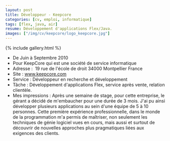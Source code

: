 ```yaml
---
layout: post
title: Développeur - Keepcore
categories: [cv, emploi, informatique]
tags: [flex, java, air]
resume: Développement d'applications Flex/Java.
images: ["/img/cv/keepcore/logo_keepcore.jpg"]
---
```

{% include gallery.html %}

* De Juin à Septembre 2010
* Pour KeepCore qui est une société de service informatique
* Adresse : ­ 19 rue de l'école de droit­ 34000­ Montpellier­ France
* Site : <a href="http://www.keepcore.com" target="_blank">www.keepcore.com</a>
* Service : Développeur­ en recherche et développement
* Tâche : Développement d'applications Flex, service après vente, relation clientèle.
* Mes impressions : Après une semaine de stage, pour cette entreprise, le gérant a décidé de m'embaucher pour une durée de 3 mois. J'ai pu ainsi développer plusieurs applications au sein d'une équipe de 5 à 10 personnes. Cette première expérience professionnelle, dans le monde de la programmation m'a permis de maîtriser, non seulement les techniques de génie logiciel vues en cours, mais aussi et surtout de découvrir de nouvelles approches plus pragmatiques liées aux exigences des clients.